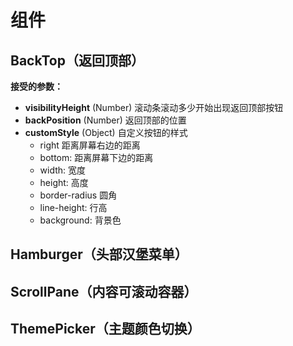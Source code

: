 # 组件

## BackTop（返回顶部）

**接受的参数：**

- **visibilityHeight** (Number) 滚动条滚动多少开始出现返回顶部按钮
- **backPosition** (Number) 返回顶部的位置
- **customStyle** (Object) 自定义按钮的样式
  - right 距离屏幕右边的距离 
  - bottom: 距离屏幕下边的距离 
  - width: 宽度
  - height: 高度
  - border-radius 圆角
  - line-height: 行高
  - background: 背景色

## Hamburger（头部汉堡菜单）

## ScrollPane（内容可滚动容器）

## ThemePicker（主题颜色切换）